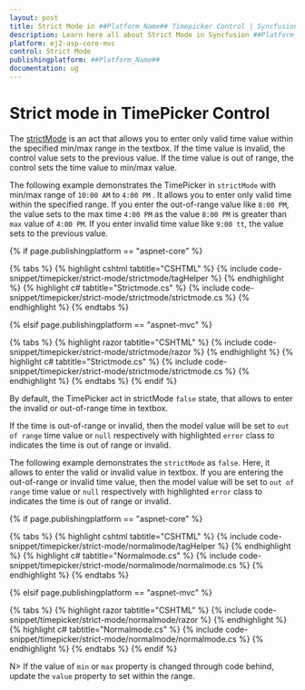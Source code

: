 ```yaml
---
layout: post
title: Strict Mode in ##Platform_Name## Timepicker Control | Syncfusion
description: Learn here all about Strict Mode in Syncfusion ##Platform_Name## Timepicker component of Syncfusion Essential JS 2 and more.
platform: ej2-asp-core-mvc
control: Strict Mode
publishingplatform: ##Platform_Name##
documentation: ug
---
```



# Strict mode in TimePicker Control

The [strictMode](https://help.syncfusion.com/cr/aspnetcore-js2/Syncfusion.EJ2.Calendars.TimePicker.html#Syncfusion_EJ2_Calendars_TimePicker_StrictMode) is an act that allows you to enter only valid time value within the specified min/max range in the textbox. If the time value is invalid, the control value sets to the previous value. If the time value is out of range, the control sets the time value to min/max value.

The following example demonstrates the TimePicker in `strictMode` with min/max range of `10:00 AM` to `4:00 PM` . It allows you to enter only valid time within the specified range. If you enter the out-of-range value like `8:00 PM`, the value sets to the max time `4:00 PM` as the value `8:00 PM` is greater than `max` value of `4:00 PM`. If you enter invalid time value like `9:00 tt`, the value sets to the previous value.

{% if page.publishingplatform == "aspnet-core" %}

{% tabs %}
{% highlight cshtml tabtitle="CSHTML" %}
{% include code-snippet/timepicker/strict-mode/strictmode/tagHelper %}
{% endhighlight %}
{% highlight c# tabtitle="Strictmode.cs" %}
{% include code-snippet/timepicker/strict-mode/strictmode/strictmode.cs %}
{% endhighlight %}
{% endtabs %}

{% elsif page.publishingplatform == "aspnet-mvc" %}

{% tabs %}
{% highlight razor tabtitle="CSHTML" %}
{% include code-snippet/timepicker/strict-mode/strictmode/razor %}
{% endhighlight %}
{% highlight c# tabtitle="Strictmode.cs" %}
{% include code-snippet/timepicker/strict-mode/strictmode/strictmode.cs %}
{% endhighlight %}
{% endtabs %}
{% endif %}



By default, the TimePicker act in strictMode `false` state, that allows to enter the invalid or out-of-range time in textbox.

If the time is out-of-range or invalid, then the model value will be set to `out of range` time value or `null` respectively with highlighted `error` class to indicates the time is out of range or invalid.

The following example demonstrates the `strictMode` as `false`. Here, it allows to enter the valid or invalid value in textbox. If you are entering the out-of-range or invalid time value, then the model value will be set to `out of range` time value or `null` respectively with highlighted `error` class to indicates the time is out of range or invalid.

{% if page.publishingplatform == "aspnet-core" %}

{% tabs %}
{% highlight cshtml tabtitle="CSHTML" %}
{% include code-snippet/timepicker/strict-mode/normalmode/tagHelper %}
{% endhighlight %}
{% highlight c# tabtitle="Normalmode.cs" %}
{% include code-snippet/timepicker/strict-mode/normalmode/normalmode.cs %}
{% endhighlight %}
{% endtabs %}

{% elsif page.publishingplatform == "aspnet-mvc" %}

{% tabs %}
{% highlight razor tabtitle="CSHTML" %}
{% include code-snippet/timepicker/strict-mode/normalmode/razor %}
{% endhighlight %}
{% highlight c# tabtitle="Normalmode.cs" %}
{% include code-snippet/timepicker/strict-mode/normalmode/normalmode.cs %}
{% endhighlight %}
{% endtabs %}
{% endif %}



N> If the value of `min` or `max` property is changed through code behind, update the `value` property to set within the range.